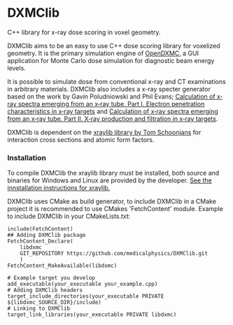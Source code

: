 ﻿# DXMClib
C++ library for x-ray dose scoring in voxel geometry. 

DXMClib aims to be an easy to use C++ dose scoring library for voxelized geometry. It is the primary simulation engine of [OpenDXMC](https://github.com/medicalphysics/OpenDXMC), a GUI application for Monte Carlo dose simulation for diagnostic beam energy levels.

It is possible to simulate dose from conventional x-ray and CT examinations in arbitrary materials. DXMClib also includes a x-ray specter generator based on the work by Gavin Poludniowski and Phil Evans; [Calculation of x‐ray spectra emerging from an x‐ray tube. Part I. Electron penetration characteristics in x‐ray targets](https://aapm.onlinelibrary.wiley.com/doi/abs/10.1118/1.2734725) and [Calculation of x‐ray spectra emerging from an x‐ray tube. Part II. X‐ray production and filtration in x‐ray targets](https://aapm.onlinelibrary.wiley.com/doi/abs/10.1118/1.2734726).

DXMClib is dependent on the [xraylib library by Tom Schoonjans](https://github.com/tschoonj/xraylib) for interaction cross sections and atomic form factors. 

### Installation
To compile DXMClib the xraylib library must be installed, both source and binaries for Windows and Linux are provided by the developer. [See the innstallation instructions for xraylib.](https://github.com/tschoonj/xraylib/wiki/Installation-instructions)

DXMClib uses CMake as build generator, to include DXMClib in a CMake project it is recommended to use CMakes 'FetchContent' module. Example to include DXMClib in your CMakeLists.txt:

    include(FetchContent)
    ## Adding DXMClib package
    FetchContent_Declare(
        libdxmc
        GIT_REPOSITORY https://github.com/medicalphysics/DXMClib.git
        )
    FetchContent_MakeAvailable(libdxmc)

    # Example target you develop
    add_executable(your_executable your_example.cpp)
    # Adding DXMClib headers
    target_include_directories(your_executable PRIVATE ${libdxmc_SOURCE_DIR}/include)
    # Linking to DXMClib
    target_link_libraries(your_executable PRIVATE libdxmc)


